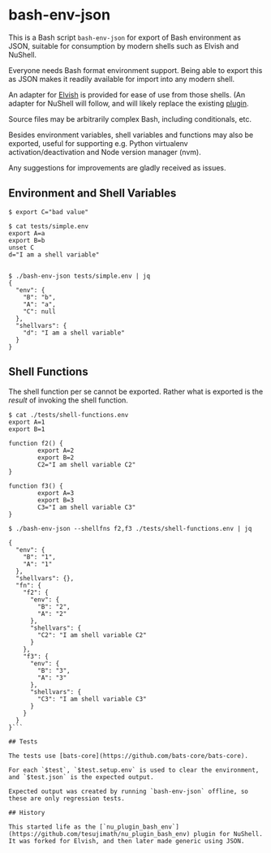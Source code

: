 # bash-env-json

This is a Bash script `bash-env-json` for export of Bash environment as JSON, suitable for consumption by modern shells such as Elvish and NuShell.

Everyone needs Bash format environment support.  Being able to export this as JSON makes it readily available for import into any modern shell.

An adapter for [Elvish](https://github.com/tesujimath/bash-env-elvish) is provided for ease of use from those shells. (An adapter for NuShell will follow, and will likely replace the existing [plugin](https://github.com/tesujimath/nu_plugin_bash_env).

Source files may be arbitrarily complex Bash, including conditionals, etc.

Besides environment variables, shell variables and functions may also be exported, useful for supporting e.g. Python virtualenv activation/deactivation and Node version manager (nvm).

Any suggestions for improvements are gladly received as issues.

## Environment and Shell Variables

```
$ export C="bad value"

$ cat tests/simple.env
export A=a
export B=b
unset C
d="I am a shell variable"


$ ./bash-env-json tests/simple.env | jq
{
  "env": {
    "B": "b",
    "A": "a",
    "C": null
  },
  "shellvars": {
    "d": "I am a shell variable"
  }
}
```

## Shell Functions

The shell function per se cannot be exported.  Rather what is exported is the *result* of invoking the shell function.

```
$ cat ./tests/shell-functions.env
export A=1
export B=1

function f2() {
        export A=2
        export B=2
        C2="I am shell variable C2"
}

function f3() {
        export A=3
        export B=3
        C3="I am shell variable C3"
}

$ ./bash-env-json --shellfns f2,f3 ./tests/shell-functions.env | jq

{
  "env": {
    "B": "1",
    "A": "1"
  },
  "shellvars": {},
  "fn": {
    "f2": {
      "env": {
        "B": "2",
        "A": "2"
      },
      "shellvars": {
        "C2": "I am shell variable C2"
      }
    },
    "f3": {
      "env": {
        "B": "3",
        "A": "3"
      },
      "shellvars": {
        "C3": "I am shell variable C3"
      }
    }
  }
}```

## Tests

The tests use [bats-core](https://github.com/bats-core/bats-core).

For each `$test`, `$test.setup.env` is used to clear the environment, and `$test.json` is the expected output.

Expected output was created by running `bash-env-json` offline, so these are only regression tests.

## History

This started life as the [`nu_plugin_bash_env`](https://github.com/tesujimath/nu_plugin_bash_env) plugin for NuShell.  It was forked for Elvish, and then later made generic using JSON.
